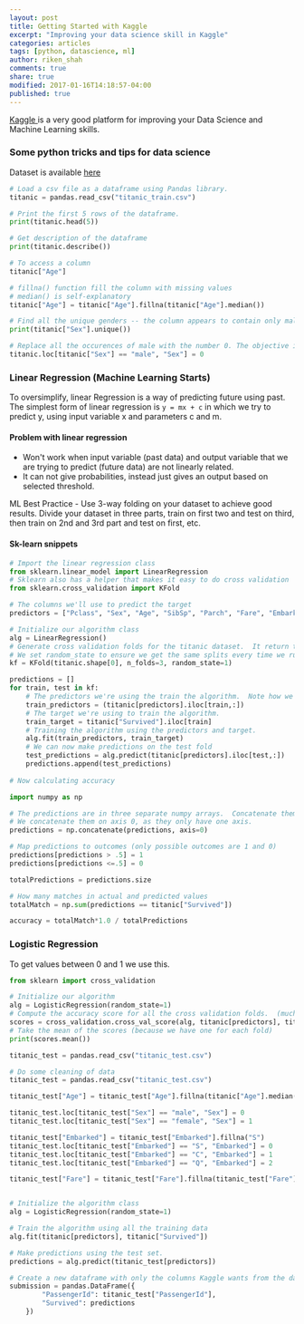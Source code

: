 ```yaml
---
layout: post
title: Getting Started with Kaggle
excerpt: "Improving your data science skill in Kaggle"
categories: articles
tags: [python, datascience, ml]
author: riken_shah
comments: true
share: true
modified: 2017-01-16T14:18:57-04:00
published: true
---
```


<a href="https://www.kaggle.com" target="_blank"> Kaggle </a> is a very good platform for improving your Data Science and Machine Learning skills.

### Some python tricks and tips for data science

Dataset is available <a href="https://www.kaggle.com/c/titanic/data?train.csv" target="_blank"> here </a>

```python
# Load a csv file as a dataframe using Pandas library.
titanic = pandas.read_csv("titanic_train.csv")

# Print the first 5 rows of the dataframe.
print(titanic.head(5))

# Get description of the dataframe
print(titanic.describe())

# To access a column
titanic["Age"]

# fillna() function fill the column with missing values
# median() is self-explanatory
titanic["Age"] = titanic["Age"].fillna(titanic["Age"].median())

# Find all the unique genders -- the column appears to contain only male and female.
print(titanic["Sex"].unique())

# Replace all the occurences of male with the number 0. The objective is to convert all non-numeric values to numeric values
titanic.loc[titanic["Sex"] == "male", "Sex"] = 0

```

### Linear Regression (Machine Learning Starts)

To oversimplify, linear Regression is a way of predicting future using past. The simplest form of linear regression is `y = mx + c` in which we try to predict y, using input variable x and parameters c and m.

#### Problem with linear regression
- Won't work when input variable (past data) and output variable that we are trying to predict (future data) are not linearly related.
- It can not give probabilities, instead just gives an output based on selected threshold.

ML Best Practice - Use 3-way folding on your dataset to achieve good results. 
Divide your dataset in three parts, train on first two and test on third, then train on 2nd and 3rd part and test on first, etc.

#### Sk-learn snippets

```python
# Import the linear regression class
from sklearn.linear_model import LinearRegression
# Sklearn also has a helper that makes it easy to do cross validation
from sklearn.cross_validation import KFold

# The columns we'll use to predict the target
predictors = ["Pclass", "Sex", "Age", "SibSp", "Parch", "Fare", "Embarked"]

# Initialize our algorithm class
alg = LinearRegression()
# Generate cross validation folds for the titanic dataset.  It return the row indices corresponding to train and test.
# We set random_state to ensure we get the same splits every time we run this.
kf = KFold(titanic.shape[0], n_folds=3, random_state=1)

predictions = []
for train, test in kf:
    # The predictors we're using the train the algorithm.  Note how we only take the rows in the train folds.
    train_predictors = (titanic[predictors].iloc[train,:])
    # The target we're using to train the algorithm.
    train_target = titanic["Survived"].iloc[train]
    # Training the algorithm using the predictors and target.
    alg.fit(train_predictors, train_target)
    # We can now make predictions on the test fold
    test_predictions = alg.predict(titanic[predictors].iloc[test,:])
    predictions.append(test_predictions)
    
# Now calculating accuracy

import numpy as np

# The predictions are in three separate numpy arrays.  Concatenate them into one.  
# We concatenate them on axis 0, as they only have one axis.
predictions = np.concatenate(predictions, axis=0)

# Map predictions to outcomes (only possible outcomes are 1 and 0)
predictions[predictions > .5] = 1
predictions[predictions <=.5] = 0

totalPredictions = predictions.size

# How many matches in actual and predicted values
totalMatch = np.sum(predictions == titanic["Survived"])

accuracy = totalMatch*1.0 / totalPredictions
```

### Logistic Regression

To get values between 0 and 1 we use this. 
```python
from sklearn import cross_validation

# Initialize our algorithm
alg = LogisticRegression(random_state=1)
# Compute the accuracy score for all the cross validation folds.  (much simpler than what we did before!)
scores = cross_validation.cross_val_score(alg, titanic[predictors], titanic["Survived"], cv=3)
# Take the mean of the scores (because we have one for each fold)
print(scores.mean())

titanic_test = pandas.read_csv("titanic_test.csv")

# Do some cleaning of data
titanic_test = pandas.read_csv("titanic_test.csv")

titanic_test["Age"] = titanic_test["Age"].fillna(titanic["Age"].median())

titanic_test.loc[titanic_test["Sex"] == "male", "Sex"] = 0
titanic_test.loc[titanic_test["Sex"] == "female", "Sex"] = 1

titanic_test["Embarked"] = titanic_test["Embarked"].fillna("S")
titanic_test.loc[titanic_test["Embarked"] == "S", "Embarked"] = 0
titanic_test.loc[titanic_test["Embarked"] == "C", "Embarked"] = 1
titanic_test.loc[titanic_test["Embarked"] == "Q", "Embarked"] = 2

titanic_test["Fare"] = titanic_test["Fare"].fillna(titanic_test["Fare"].median())


# Initialize the algorithm class
alg = LogisticRegression(random_state=1)

# Train the algorithm using all the training data
alg.fit(titanic[predictors], titanic["Survived"])

# Make predictions using the test set.
predictions = alg.predict(titanic_test[predictors])

# Create a new dataframe with only the columns Kaggle wants from the dataset.
submission = pandas.DataFrame({
        "PassengerId": titanic_test["PassengerId"],
        "Survived": predictions
    })
    
```



